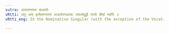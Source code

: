 ```yaml
---
sutra: अत्वसन्तस्य चाधातोः
vRtti: अतु अस् इत्येवमन्तस्य अधातोरुपधायाः सावसंबुद्धौ परतो दीर्घा भवति ॥
vRtti_eng: In the Nominative Singular (with the exception of the Vocative Singular) the penultimate vowel is lengthened in a stem ending in अतु, and अस् when the consonant (अस्) does not belong to a root.

---
```


